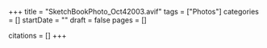 +++
title = "SketchBookPhoto_Oct42003.avif"
tags = ["Photos"]
categories = []
startDate = ""
draft = false
pages = []

citations = []
+++
